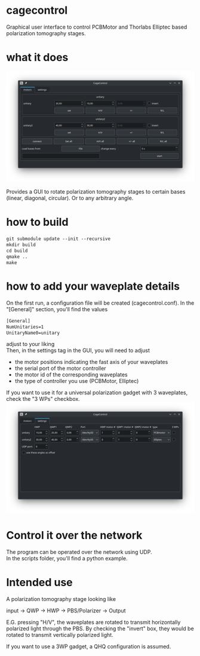 # cagecontrol
Graphical user interface to control PCBMotor and Thorlabs Elliptec based polarization tomography stages.

# what it does
![ui_main](doc/ui_main_readme.png)

Provides a GUI to rotate polarization tomography stages to certain bases (linear, diagonal, circular).
Or to any arbitrary angle.

# how to build
```
git submodule update --init --recursive  
mkdir build  
cd build  
qmake ..  
make  
```


# how to add your waveplate details
On the first run, a configuration file will be created (cagecontrol.conf). In the "[General]" section, you'll find the values  
```
[General]
NumUnitaries=1  
UnitaryName0=unitary
```

adjust to your liking  
Then, in the settings tag in the GUI, you will need to adjust 


- the motor positions indicating the fast axis of your waveplates
- the serial port of the motor controller
- the motor id of the corresponding waveplates
- the type of controller you use (PCBMotor, Elliptec)

If you want to use it for a universal polarization gadget with 3 waveplates, check the "3 WPs" checkbox.
![ui_main](doc/ui_settings_readme.png)

# Control it over the network
The program can be operated over the network using UDP.  
In the scripts folder, you'll find a python example.

# Intended use
A polarization tomography stage looking like

input -> QWP -> HWP -> PBS/Polarizer -> Output

E.G. pressing "H/V", the waveplates are rotated to transmit horizontally polarized light through the PBS.
By checking the "invert" box, they would be rotated to transmit vertically polarized light.

If you want to use a 3WP gadget, a QHQ configuration is assumed.

